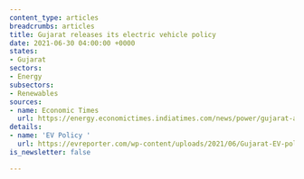 ```yaml
---
content_type: articles
breadcrumbs: articles
title: Gujarat releases its electric vehicle policy
date: 2021-06-30 04:00:00 +0000
states:
- Gujarat
sectors:
- Energy
subsectors:
- Renewables
sources:
- name: Economic Times
  url: https://energy.economictimes.indiatimes.com/news/power/gujarat-announces-new-ev-policy-aims-at-2-lakh-electric-vehicles-in-4-yrs/83747153
details:
- name: 'EV Policy '
  url: https://evreporter.com/wp-content/uploads/2021/06/Gujarat-EV-policy-2021.pdf
is_newsletter: false

---
```

